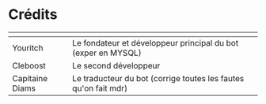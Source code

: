 # Crédits

<table data-view="cards"><thead><tr><th></th><th></th><th></th></tr></thead><tbody><tr><td>Youritch</td><td>Le fondateur et développeur principal du bot (exper en MYSQL)</td><td></td></tr><tr><td>Cleboost</td><td>Le second développeur</td><td></td></tr><tr><td>Capitaine Diams</td><td>Le traducteur du bot (corrige toutes les fautes qu'on fait mdr)</td><td></td></tr></tbody></table>
